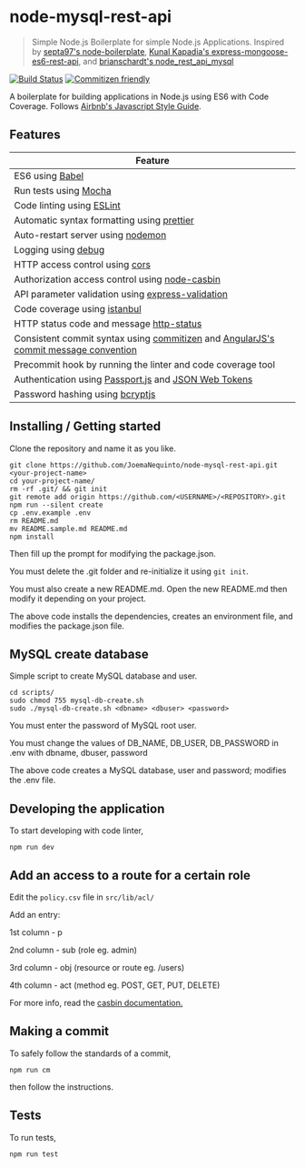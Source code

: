 # node-mysql-rest-api
> Simple Node.js Boilerplate for simple Node.js Applications. Inspired by [septa97's node-boilerplate](https://github.com/septa97/node-boilerplate), [Kunal Kapadia's express-mongoose-es6-rest-api](https://github.com/KunalKapadia/express-mongoose-es6-rest-api), and [brianschardt's node_rest_api_mysql](https://github.com/brianschardt/node_rest_api_mysql)

[![Build Status](https://api.travis-ci.org/JoemaNequinto/node-mysql-rest-api.svg?branch=master)](https://travis-ci.org/JoemaNequinto/node-mysql-rest-api)
[![Commitizen friendly](https://img.shields.io/badge/commitizen-friendly-brightgreen.svg)](http://commitizen.github.io/cz-cli/)

A boilerplate for building applications in Node.js using ES6 with Code Coverage. Follows [Airbnb's Javascript Style Guide](https://github.com/airbnb/javascript).

## Features

| Feature                                                                                               |
|-------------------------------------------------------------------------------------------------------|
| ES6 using [Babel](https://babeljs.io/)                                                                |
| Run tests using [Mocha](https://mochajs.org/)                                                         |
| Code linting using [ESLint](http://eslint.org/)                                                       |
| Automatic syntax formatting using [prettier](https://github.com/prettier/prettier)                    |
| Auto-restart server using [nodemon](https://nodemon.io/)                                              |
| Logging using [debug](https://github.com/visionmedia/debug)                                           |
| HTTP access control using [cors](https://github.com/expressjs/cors)                                   |
| Authorization access control using [node-casbin](https://github.com/casbin/node-casbin)               |
| API parameter validation using [express-validation](https://github.com/andrewkeig/express-validation) |
| Code coverage using [istanbul](https://istanbul.js.org/)                                              |
| HTTP status code and message [http-status](https://github.com/adaltas/node-http-status)               |
| Consistent commit syntax using [commitizen](http://commitizen.github.io/cz-cli/) and [AngularJS's commit message convention](https://github.com/angular/angular.js/blob/master/CONTRIBUTING.md#-git-commit-guidelines)  |
| Precommit hook by running the linter and code coverage tool                                           |
| Authentication using [Passport.js](http://passportjs.org/) and [JSON Web Tokens](https://jwt.io/)     |
| Password hashing using [bcryptjs](https://www.npmjs.com/package/bcryptjs)                             |

## Installing / Getting started

Clone the repository and name it as you like.

```shell
git clone https://github.com/JoemaNequinto/node-mysql-rest-api.git <your-project-name>
cd your-project-name/
rm -rf .git/ && git init
git remote add origin https://github.com/<USERNAME>/<REPOSITORY>.git
npm run --silent create
cp .env.example .env
rm README.md
mv README.sample.md README.md
npm install
```

Then fill up the prompt for modifying the package.json.

You must delete the .git folder and re-initialize it using `git init`.

You must also create a new README.md. Open the new README.md then modify it depending on your project.

The above code installs the dependencies, creates an environment file, and modifies the package.json file.

## MySQL create database

Simple script to create MySQL database and user.

```shell
cd scripts/
sudo chmod 755 mysql-db-create.sh
sudo ./mysql-db-create.sh <dbname> <dbuser> <password>
```

You must enter the password of MySQL root user.

You must change the values of DB_NAME, DB_USER, DB_PASSWORD in .env with dbname, dbuser, password

The above code creates a MySQL database, user and password; modifies the .env file.

## Developing the application

To start developing with code linter,

```shell
npm run dev
```

## Add an access to a route for a certain role

Edit the `policy.csv` file in `src/lib/acl/`

Add an entry:

1st column - p

2nd column - sub (role eg. admin)

3rd column - obj (resource or route eg. /users)

4th column - act (method eg. POST, GET, PUT, DELETE)

For more info, read the [casbin documentation.](https://casbin.org/docs/en/overview)

## Making a commit

To safely follow the standards of a commit,

```shell
npm run cm
```

then follow the instructions.

## Tests

To run tests,

```shell
npm run test
```
